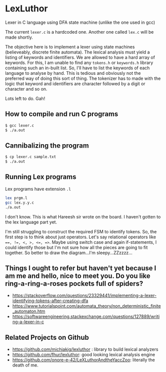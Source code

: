 # LexLuthor
Lexer in C language using DFA state machine (unlike the one used in gcc)

The current `lexer.c` is a hardcoded one. Another one called `lex.c` will be made shortly.

The objective here is to implement a lexer using state machines (believeably, discrete finite automata). The lexical analysis must yield a listing of keywords and identifiers. We are allowed to have a hard array of keywords. For this, I am unable to find any `tokens.h` or `keywords.h` library containing such an in-built list. So, I'll have to list the keywords of each language to analyse by hand. This is tedious and obviously not the preferred way of doing this sort of thing.
The tokenizer has to made with the logic that keyword and identifiers are character followed by a digit or character and so on.

Lots left to do. Gah!


## How to compile and run C programs
```bash
$ gcc lexer.c
$ ./a.out
```

## Cannibalizing the program
```bash
$ cp lexer.c sample.txt
$ ./a.out
```

## Running Lex programs
Lex programs have extension `.l`
```bash
lex prgm.l
gcc lex.y.y.c
./a.out
```
I don't know. This is what Hareesh sir wrote on the board. I haven't gotten to the lex language part yet.

I'm still struggling to construct the required FSM to identify tokens. So, the first step is to think about just operators. Let's say relational operators like `==, !=, <, >, <=, =>`. Maybe using switch case and again if-statements, I could identify those but I'm not sure how all the pieces are going to fit together. So better to draw the diagram...I'm sleepy...ZZzzzz...

## Things I ought to refer but haven't yet because I am me and hello, nice to meet you. Do you like ring-a-ring-a-roses pockets full of spiders?
- https://stackoverflow.com/questions/23329441/implementing-a-lexer-identifying-tokens-after-creating-dfa
- https://www.tutorialspoint.com/automata_theory/non_deterministic_finite_automaton.htm
- https://softwareengineering.stackexchange.com/questions/127889/writing-a-lexer-in-c

## Related Projects on Github
- https://github.com/michiakig/lexluthor : library to build lexical analyzers
- https://github.com/fhur/lexluthor: good looking lexical analysis engine
- https://github.com/onore-e-42/LeXLuthorAndtheYaccZoo: literally the death of me.
